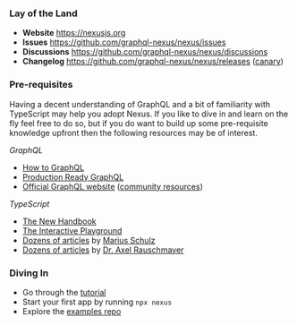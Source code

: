 ### Lay of the Land

- **Website** https://nexusjs.org
- **Issues** https://github.com/graphql-nexus/nexus/issues
- **Discussions** https://github.com/graphql-nexus/nexus/discussions
- **Changelog** https://github.com/graphql-nexus/nexus/releases ([canary](https://github.com/graphql-nexus/nexus/releases/tag/next))

### Pre-requisites

Having a decent understanding of GraphQL and a bit of familiarity with TypeScript may help you adopt Nexus. If you like to dive in and learn on the fly feel free to do so, but if you do want to build up some pre-requisite knowledge upfront then the following resources may be of interest.

_GraphQL_

- [How to GraphQL](https://www.howtographql.com)
- [Production Ready GraphQL](https://book.productionreadygraphql.com/)
- [Official GraphQL website](https://graphql.org) ([community resources](https://graphql.org/community/))

_TypeScript_

- [The New Handbook](https://microsoft.github.io/TypeScript-New-Handbook/everything/)
- [The Interactive Playground](http://www.typescriptlang.org/play)
- [Dozens of articles](https://mariusschulz.com/blog) by [Marius Schulz](https://github.com/mariusschulz)
- [Dozens of articles](https://2ality.com/index.html) by [Dr. Axel Rauschmayer](https://github.com/rauschma)

### Diving In

- Go through the [tutorial](/getting-started/tutorial)
- Start your first app by running `npx nexus`
- Explore the [examples repo](https://github.com/graphql-nexus/examples)
